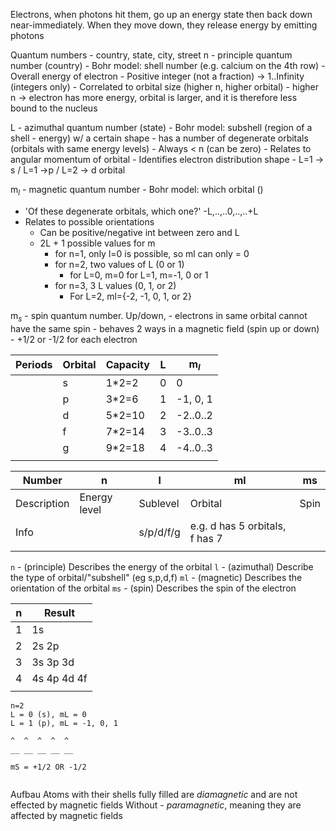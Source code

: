 Electrons, when photons hit them, go up an energy state then back down near-immediately. When they move down, they release energy by emitting photons 

Quantum numbers - country, state, city, street
n - principle quantum number (country) - Bohr model: shell number (e.g. calcium on the 4th row)
	- Overall energy of electron
	- Positive integer (not a fraction) -> 1..Infinity (integers only)
	- Correlated to orbital size (higher n, higher orbital)
	- higher n -> electron has more energy, orbital is larger, and it is therefore less bound to the nucleus


L - azimuthal quantum number (state) - Bohr model: subshell (region of a shell - energy) w/ a certain shape
																	- has a number of degenerate orbitals (orbitals with same energy levels) 
	- Always \< n (can be zero)
	- Relates to angular momentum of orbital
	- Identifies electron distribution shape
	- L=1 -> s / L=1 ->p / L=2 -> d orbital

m$_{l}$ - magnetic quantum number - Bohr model: which orbital ()
- 'Of these degenerate orbitals, which one?' -L,..,..0,..,..+L 	
 - Relates to possible orientations
	- Can be positive/negative int between zero and L
	- 2L + 1 possible values for m
		- for n=1, only l=0 is possible, so ml can only = 0
		- for n=2, two values of L (0 or 1)
			- for L=0, m=0       for L=1, m=-1, 0 or 1
		- for n=3, 3 L values (0, 1, or 2)
			- For L=2, ml={-2, -1, 0, 1, or 2}

m$_{s}$ - spin quantum number. Up/down, 
	- electrons in same orbital cannot have the same spin
	- behaves 2 ways in a magnetic field (spin up or down)
	- +1/2 or -1/2 for each electron


| Periods | Orbital | Capacity | L   | m${_l}$  |
| ------- | ------- | -------- | --- | -------- |
|         | s       | 1\*2=2   | 0   | 0        |
|         | p       | 3\*2=6   | 1   | -1, 0, 1 |
|         | d       | 5\*2=10  | 2   | -2..0..2 |
|         | f       | 7\*2=14  | 3   | -3..0..3 |
|         | g       | 9\*2=18  | 4   | -4..0..3 |
|         |         |          |     |          |

| Number      | n            | l         | ml                             | ms   |
| ----------- | ------------ | --------- | ------------------------------ | ---- |
| Description | Energy level | Sublevel  | Orbital                        | Spin |
| Info        |              | s/p/d/f/g | e.g. d has 5 orbitals, f has 7 |      |
|             |              |           |                                |      |

`n` - (principle) Describes the energy of the orbital
`l` - (azimuthal) Describe the type of orbital/"subshell" (eg s,p,d,f)
`ml` - (magnetic) Describes the orientation of the orbital
`ms` - (spin) Describes the spin of the electron




| n   | Result      |
| --- | ----------- |
| 1   | 1s          |
| 2   | 2s 2p       |
| 3   | 3s 3p 3d    |
| 4   | 4s 4p 4d 4f |
|     |             |

```
n=2
L = 0 (s), mL = 0
L = 1 (p), mL = -1, 0, 1

^  ^  ^  ^  ^
__ __ __ __ __

mS = +1/2 OR -1/2


```
Aufbau 
Atoms with their shells fully filled are *diamagnetic* and are not effected by magnetic fields
Without - *paramagnetic*, meaning they are affected by magnetic fields